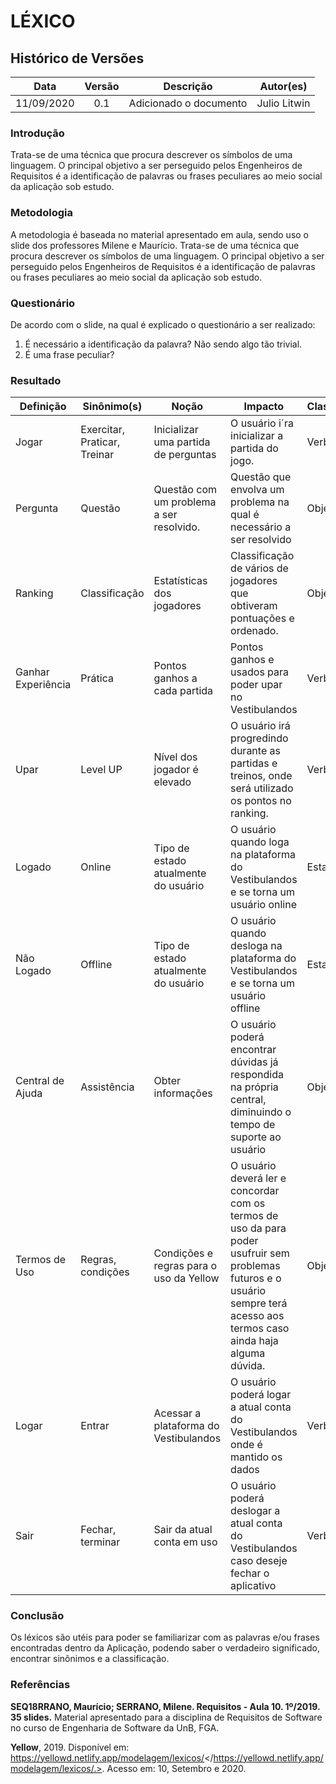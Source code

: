 # LÉXICO

## Histórico de Versões

|   Data   | Versão |           Descrição           |             Autor(es)              |
|:--------:|:------:|:-----------------------------:|:----------------------------------:|
| 11/09/2020 | 0.1 | Adicionado o documento | Julio Litwin |


### Introdução
Trata-se de uma técnica que procura descrever os símbolos de uma linguagem. O principal objetivo a ser perseguido pelos Engenheiros de Requisitos é a identificação de palavras ou frases peculiares ao meio social da aplicação sob estudo.

### Metodologia

A metodologia é baseada no material apresentado em aula, sendo uso o slide dos professores Milene e Maurício. Trata-se de uma técnica que procura descrever os símbolos de uma linguagem. O principal objetivo a ser perseguido pelos Engenheiros de Requisitos é a identificação de palavras ou frases peculiares ao meio social da aplicação sob estudo.

### Questionário
De acordo com o slide, na qual é explicado o questionário a ser realizado:
1.  É necessário a identificação da palavra? Não sendo algo tão trivial.
2. É uma frase peculiar?

### Resultado

| Definição | Sinônimo(s) | Noção | Impacto | Classificação |
|-----|---------|------|---------|---------|
| Jogar | Exercitar, Praticar, Treinar | Inicializar uma partida de perguntas | O usuário i´ra inicializar a partida do jogo. | Verbo
| Pergunta | Questão | Questão com um problema a ser resolvido. | Questão que envolva um problema na qual é necessário a ser resolvido | Objeto
| Ranking | Classificação | Estatísticas dos jogadores | Classificação de vários de jogadores que obtiveram pontuações e ordenado. | Objeto
| Ganhar Experiência | Prática | Pontos ganhos a cada partida | Pontos ganhos e usados para poder upar no Vestibulandos | Verbo
| Upar | Level UP | Nível dos jogador é elevado | O usuário irá progredindo durante as partidas e treinos, onde será utilizado os pontos no ranking. | Verbo
| Logado | Online | Tipo de estado atualmente do usuário | O usuário quando loga na plataforma do Vestibulandos e se torna um usuário online | Estado
| Não Logado | Offline | Tipo de estado atualmente do usuário | O usuário quando desloga na plataforma do Vestibulandos e se torna um usuário offline | Estado
| Central de Ajuda | Assistência | Obter informações | O usuário poderá encontrar dúvidas já respondida na própria central, diminuindo o tempo de suporte ao usuário | Objeto
| Termos de Uso | Regras, condições | Condições e regras para o uso da Yellow | O usuário deverá ler e concordar com os termos de uso da para poder usufruir sem problemas futuros e o usuário sempre terá acesso aos termos caso ainda haja alguma dúvida. | Objeto
| Logar | Entrar | Acessar a plataforma do Vestibulandos | O usuário poderá logar a atual conta do Vestibulandos onde é mantido os dados | Verbo
| Sair | Fechar, terminar | Sair da atual conta em uso | O usuário poderá deslogar a atual conta do Vestibulandos caso deseje fechar o aplicativo | Verbo

### Conclusão
Os léxicos são utéis para poder se familiarizar com as palavras e/ou frases encontradas dentro da Aplicação, podendo saber o verdadeiro significado, encontrar sinônimos e a classificação.

### Referências
**SEQ18RRANO, Maurício; SERRANO, Milene. Requisitos - Aula 10. 1º/2019. 35 slides.** Material apresentado para a disciplina de Requisitos de Software no curso de Engenharia de Software da UnB, FGA.

**Yellow**, 2019. Disponível em: <https://yellowd.netlify.app/modelagem/lexicos/></https://yellowd.netlify.app/modelagem/lexicos/.>. Acesso em: 10, Setembro e 2020.
